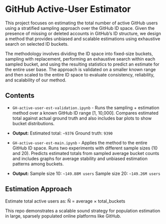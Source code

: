 # GitHub Active-User Estimator

This project focuses on estimating the total number of active GitHub users using a stratified sampling approach over the GitHub ID space. Given the presence of missing or deleted accounts in GitHub’s ID structure, we design a method that provides unbiased and scalable estimations using exhaustive search on selected ID buckets.

The methodology involves dividing the ID space into fixed-size buckets, sampling with replacement, performing an exhaustive search within each sampled bucket, and using the resulting statistics to predict an estimate for the entire user base. The approach is validated on a smaller known range and then scaled to the entire ID space to evaluate consistency, reliability, and scalability of our method.

## Contents  
- `GH-active-user-est-validation.ipynb` - Runs the sampling + estimation method over a known GitHub ID range [1, 10,000]. Compares estimated total against actual ground truth and also includes bar plots to show bucket distributions.

- **Output:** Estimated total: `~9376`    Ground truth: `9390`

- `GH-active-user-est-main.ipynb` - Applies the method to the entire GitHub ID space. Runs two experiments with different sample sizes (10 and 20). Predicts estimated totals from sampled average bucket counts and includes graphs for average stability and unbiased estimation patterns among buckets.

- **Output:** Sample size 10: `~149.88M users`  Sample size 20: `~149.26M users`

## Estimation Approach  
Estimate total active users as:
N̂ = average × total_buckets

This repo demonstrates a scalable sound strategy for population estimation in large, sparsely populated online platforms like GitHub.
